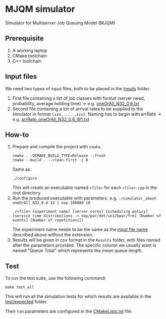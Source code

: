 # MJQM simulator
Simulator for Multiserver Job Queuing Model (MJQM)

## Prerequisite
1. A working laptop
2. CMake toolchain
3. C++ toolchain

## Input files
We need two types of input files, both to be placed in the [Inputs](./Inputs) folder:
1. First file containing a list of job classes with format (server need, probability, average holding time) -> e.g. [oneOrAll_N32_0.6.txt](./Inputs/oneOrAll_N32_0.6.txt)
2. Second file containing a list of arrival rates to be supplied to the simulator in format `[xxx,.....,xxx]`. Naming has to begin with arrRate -> e.g. [arrRate_oneOrAll_N32_0.6_W1.txt](./Inputs/arrRate_oneOrAll_N32_0.6_W1.txt)

## How-to
1. Prepare and compile the project with `cmake`.
   ```shell
   cmake . -DCMAKE_BUILD_TYPE=Release --fresh
   cmake --build . --clean-first -j 8
   ```
   Same as:
   ```shell
   ./configure
   ```
   This will create an executable named `<file>` for each `<file>.cpp` in the root directory.
2. Run the produced executable with parameters. e.g. `./simulator_smash oneOrAll_N32_0.6 32 1 exp 100000 10`
   ```shell
   ./<file> [experiment name] [server cores] [scheduling policy] [service time distributions -> exp/par/det/uni/bpar/fre] [Number of events] [Number of repetitions])
   ```
   The experiment name needs to be the same as the [input file name](#input-files) described above without the extension.
3. Results will be given in csv format in the `Results` folder, with files named after the parameters provided.
   The specific column we usually want is named "Queue Total" which represents the mean queue length.

## Test
To run the test suite, use the following command:
```shell
make test_all
```
This will run all the simulation tests for which results are available in the [test/expected](./test/expected) folder.

Their run parameters are configured in the [CMakeLists.txt](./CMakeLists.txt) file.